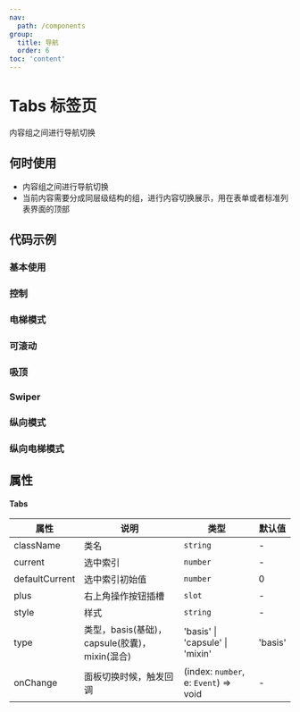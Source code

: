 ```yaml
---
nav:
  path: /components
group:
  title: 导航
  order: 6
toc: 'content'
---
```

# Tabs 标签页
内容组之间进行导航切换
## 何时使用
- 内容组之间进行导航切换
- 当前内容需要分成同层级结构的组，进行内容切换展示，用在表单或者标准列表界面的顶部


## 代码示例
### 基本使用
<code src='../../demo/pages/Tabs'></code>

### 控制
<code src='../../demo/pages/TabsControl'></code>

### 电梯模式
<code src='../../demo/pages/TabsElevator'></code>

### 可滚动
<code src='../../demo/pages/TabsScroll'></code>

### 吸顶
<code src='../../demo/pages/TabsSticky'></code>

### Swiper
<code src='../../demo/pages/TabsSwiper'></code>

### 纵向模式
<code src='../../demo/pages/TabsVertical'></code>

### 纵向电梯模式
<code src='../../demo/pages/TabsVerticalElevator'></code>

## 属性

#### Tabs
| 属性 | 说明 | 类型 | 默认值 |
| -----|-----|-----|-----|
| className | 类名| `string` | - |
| current | 选中索引 | `number` | - |
| defaultCurrent | 选中索引初始值 | `number` | 0 |
| plus | 右上角操作按钮插槽 | `slot` | - |
| style | 样式| `string` | - |
| type | 类型，basis(基础)，capsule(胶囊)，mixin(混合) | 'basis' \| 'capsule' \| 'mixin' | 'basis' | 
| onChange | 面板切换时候，触发回调 | (index: `number`, e: `Event`) => void| - |

